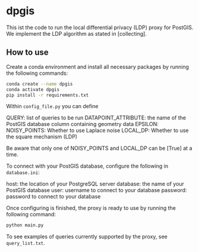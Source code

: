# dpgis

This ist the code to run the local differential privacy (LDP) proxy for PostGIS. We implement the LDP algorithm as stated in [collecting].

## How to use

Create a conda environment and install all necessary packages by running the following commands:

``` bash
conda create --name dpgis
conda activate dpgis
pip install -r requirements.txt
```

Within `config_file.py` you can define

QUERY: list of queries to be run
DATAPOINT_ATTRIBUTE: the name of the PostGIS database column containing geometry data
EPSILON: 
NOISY_POINTS: Whether to use Laplace noise
LOCAL_DP: Whether to use the square mechanism (LDP)

Be aware that only one of NOISY_POINTS and LOCAL_DP can be [True] at a time.

To connect with your PostGIS database, configure the following in `database.ini`:

host: the location of your PostgreSQL server
database: the name of your PostGIS database
user: username to connect to your database
password: password to connect to your database

Once configuring is finished, the proxy is ready to use by running the following command:

``` bash
python main.py
```

To see examples of queries currently supported by the proxy, see `query_list.txt`.